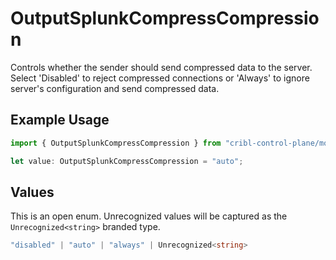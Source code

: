 # OutputSplunkCompressCompression

Controls whether the sender should send compressed data to the server. Select 'Disabled' to reject compressed connections or 'Always' to ignore server's configuration and send compressed data.

## Example Usage

```typescript
import { OutputSplunkCompressCompression } from "cribl-control-plane/models/operations";

let value: OutputSplunkCompressCompression = "auto";
```

## Values

This is an open enum. Unrecognized values will be captured as the `Unrecognized<string>` branded type.

```typescript
"disabled" | "auto" | "always" | Unrecognized<string>
```